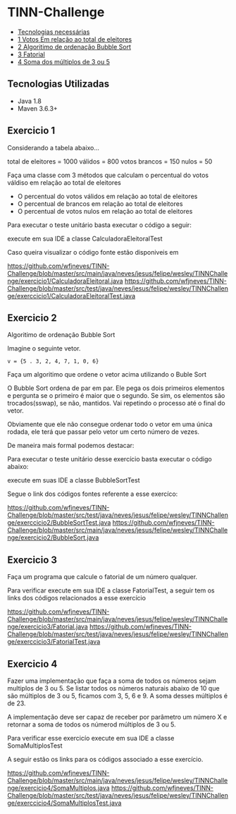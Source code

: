 # TINN-Challenge

* [Tecnologias necessárias](#tecnologias-utilizadas)
* [1 Votos Em relação ao total de eleitores](#exercicio-1)
* [2 Algoritimo de ordenação Bubble Sort](#exercicio-2)
* [3 Fatorial](#exercicio-3)
* [4 Soma dos múltiplos de 3 ou 5](#exercicio-4)
 
 
 ## Tecnologias Utilizadas
 
 * Java 1.8
 * Maven 3.6.3+
 
 
 ## Exercicio 1
 

  Considerando a tabela abaixo...
  
  total de eleitores = 1000
  válidos = 800
  votos brancos = 150
  nulos = 50
  
 Faça uma classe com 3 métodos que calculam o percentual do votos váldiso em relação ao total de eleitores
  * O percentual do votos válidos em relação ao total de eleitores
  * O percentual de brancos em relação ao total de eleitores
  * O percentual de votos nulos em relação ao total de eleitores
  
  Para executar o teste unitário basta executar o código a seguir:
  
  execute em sua IDE a classe CalculadoraEleitoralTest
  
  Caso queira visualizar o código fonte estão disponiveis em 
  
  https://github.com/wfjneves/TINN-Challenge/blob/master/src/main/java/neves/jesus/felipe/wesley/TINNChallenge/exercicio1/CalculadoraEleitoral.java
  https://github.com/wfjneves/TINN-Challenge/blob/master/src/test/java/neves/jesus/felipe/wesley/TINNChallenge/exerccicio1/CalculadoraEleitoralTest.java
  
 ## Exercicio 2
 
 Algoritimo de ordenação Bubble Sort
 
 Imagine o seguinte vetor.
 
 `v = {5 . 3, 2, 4, 7, 1, 0, 6}`
 
 Faça um algoritimo que ordene o vetor acima utilizando o Buble Sort
 
 O Bubble Sort ordena de par em par.  Ele pega os dois primeiros elementos e pergunta se o primeiro é maior que o segundo. Se sim, os elementos são trocados(sswap), se não, mantidos. Vai repetindo o processo até o final do vetor.
 
 Obviamente que ele não consegue ordenar todo o vetor em uma única rodada, ele terá que passar pelo vetor um certo número de vezes.
 
 De maneira mais formal podemos destacar:
 
 Para executar o teste unitário desse exercício basta executar o código abaixo:
 
 
 execute em suas IDE a classe BubbleSortTest
 
 Segue o link dos códigos fontes referente a esse exercíco:
 
 https://github.com/wfjneves/TINN-Challenge/blob/master/src/test/java/neves/jesus/felipe/wesley/TINNChallenge/exerccicio2/BubbleSortTest.java
 https://github.com/wfjneves/TINN-Challenge/blob/master/src/main/java/neves/jesus/felipe/wesley/TINNChallenge/exercicio2/BubbleSort.java
 
 
 ## Exercicio 3
 
 Faça um programa que calcule o fatorial de um número qualquer.
 
 Para verificar execute em sua IDE a classe FatorialTest, a seguir tem os links dos códigos relacionados a esse exercício
 
 https://github.com/wfjneves/TINN-Challenge/blob/master/src/main/java/neves/jesus/felipe/wesley/TINNChallenge/exercicio3/Fatorial.java
 https://github.com/wfjneves/TINN-Challenge/blob/master/src/test/java/neves/jesus/felipe/wesley/TINNChallenge/exerccicio3/FatorialTest.java
 
 
 
 ## Exercicio 4
 
 
 Fazer uma implementação que faça a soma de todos os números sejam multiplos de 3 ou 5.
 Se listar todos os números naturais abaixo de 10 que são múltiplos de 3 ou 5, ficamos com 3, 5, 6 e 9. A soma desses múltiplos é de 23.
 
 A implementação deve ser capaz de receber por parâmetro um número X e retornar a soma de todos os númerod múltiplos de 3 ou 5.
 
 
 Para verificar esse exercicío execute em sua IDE a classe SomaMultiplosTest
 
 A seguir estão os links para os códigos associado a esse exercício.
 
 https://github.com/wfjneves/TINN-Challenge/blob/master/src/main/java/neves/jesus/felipe/wesley/TINNChallenge/exercicio4/SomaMultiplos.java 
 https://github.com/wfjneves/TINN-Challenge/blob/master/src/test/java/neves/jesus/felipe/wesley/TINNChallenge/exerccicio4/SomaMultiplosTest.java
 
 
